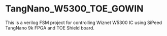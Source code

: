 # TangNano_W5300_TOE_GOWIN
This is a verilog FSM project for controlling Wiznet W5300 IC using SiPeed TangNano 9k FPGA and TOE Shield board.

